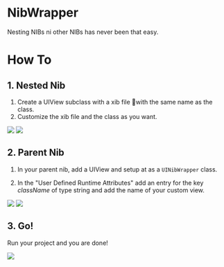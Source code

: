 NibWrapper
==========

Nesting NIBs ni other NIBs has never been that easy.

# How To

## 1. Nested Nib

1. Create a UIView subclass with a xib file with the same name as the class.
2. Customize the xib file and the class as you want.

![](https://raw.githubusercontent.com/mobilejazz/NibWrapper/master/README-images/Nib2.png)
![](https://raw.githubusercontent.com/mobilejazz/NibWrapper/master/README-images/Nib2-conf.png)


## 2. Parent Nib

1. In your parent nib, add a UIView and setup at as a `UINibWrapper` class. 

2. In the "User Defined Runtime Attributes" add an entry for the key *className* of type string and add the name of your custom view.

![](https://raw.githubusercontent.com/mobilejazz/NibWrapper/master/README-images/Nib1.png)
![](https://raw.githubusercontent.com/mobilejazz/NibWrapper/master/README-images/Nib1-conf.png)


## 3. Go!

Run your project and you are done!

![](https://raw.githubusercontent.com/mobilejazz/NibWrapper/master/README-images/Result.png)



